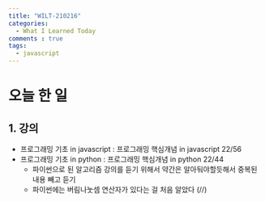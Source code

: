 ```yaml
---
title: "WILT-210216"
categories:
  - What I Learned Today
comments : true
tags:
  - javascript
---
```


# 오늘 한 일

## 1. 강의
- 프로그래밍 기초 in javascript : 프로그래밍 핵심개념 in javascript 22/56
- 프로그래밍 기초 in python : 프로그래밍 핵심개념 in python 22/44
  - 파이썬으로 된 알고리즘 강의를 듣기 위해서 약간은 알아둬야할듯해서 중복된 내용 빼고 듣기
  - 파이썬에는 버림나눗셈 연산자가 있다는 걸 처음 알았다 (//)



